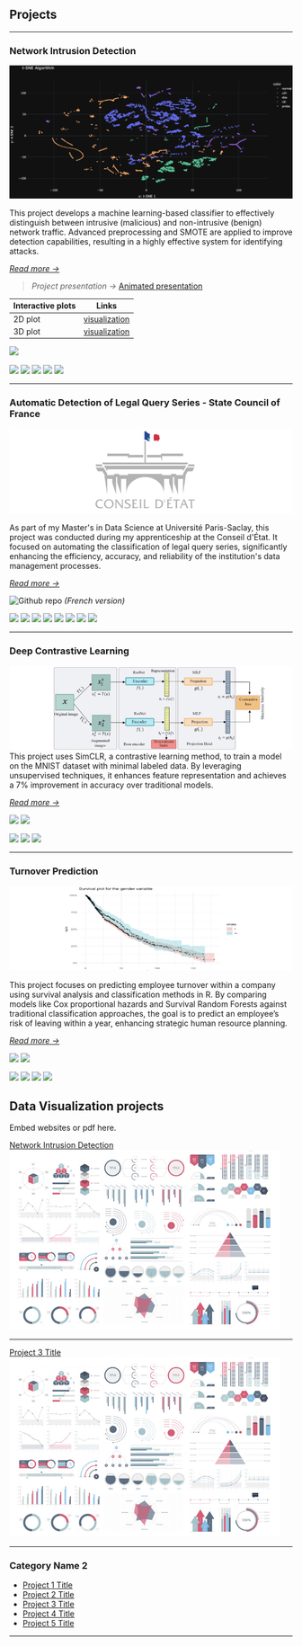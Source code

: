 ## Projects

---

### Network Intrusion Detection

<img src="projects/Network_intrusion/figures/screenshots/tsne_2D_dark_5000.png?raw=true"/>

This project develops a machine learning-based classifier to effectively distinguish between intrusive (malicious) and non-intrusive (benign) network traffic. Advanced preprocessing and SMOTE are applied to improve detection capabilities, resulting in a highly effective system for identifying attacks.

[*Read more →*](./projects/Network_intrusion/network_intrusion.md)

> *Project presentation →* [Animated presentation](https://www.canva.com/design/DAGBT2SaVYM/TflYMLkLgUNVdMI1IJC9Hg/view?utm_content=DAGBT2SaVYM&utm_campaign=designshare&utm_medium=link&utm_source=editor)

| Interactive plots | Links |
|-------------------|-------|
| 2D plot           | [visualization](projects/Network_intrusion/figures/html/tsne_dark_5000.html) |
| 3D plot           | [visualization](projects/Network_intrusion/figures/html/tsne_white3D_5000.html) |

[![](https://img.shields.io/badge/Github_repository-black?logo=Github)](https://github.com/AhmedOsman00py/Network-Intrusion-Detection)

![](https://img.shields.io/badge/Python-white?logo=Python)
![](https://img.shields.io/badge/Scikit_learn-white?logo=Scikit-learn)
![](https://img.shields.io/badge/DVC-white?logo=DVC)
![](https://img.shields.io/badge/Pandas-lightgrey?logo=Pandas)
![](https://img.shields.io/badge/Plotly-lightgrey?logo=Plotly)

---

### Automatic Detection of Legal Query Series - State Council of France

<img src="./projects/Conseil_d_etat/CE_logo.png?raw=true"/>

As part of my Master's in Data Science at Université Paris-Saclay, this project was conducted during my apprenticeship at the Conseil d'État. It focused on automating the classification of legal query series, significantly enhancing the efficiency, accuracy, and reliability of the institution's data management processes.

[*Read more →*](./projects/Conseil_d_etat/CE.md)

![Github repo](https://img.shields.io/badge/Github_repository-black?logo=Github) *(French version)*

![](https://img.shields.io/badge/Python-white?logo=Python)
![](https://img.shields.io/badge/Scikit_learn-white?logo=Scikit-learn)
![](https://img.shields.io/badge/Pandas-lightgrey?logo=Pandas)
![](https://img.shields.io/badge/Plotly-lightgrey?logo=Plotly)
![](https://img.shields.io/badge/Tesseract_OCR-white?logo=Tesseract)
![](https://img.shields.io/badge/Optuna-white?logo=optuna)
![](https://img.shields.io/badge/Streamlit-white?logo=Streamlit)
![](https://img.shields.io/badge/Docker-white?logo=Docker)

---


### Deep Contrastive Learning

<img src="projects/SimCLR/SimCLR.png?raw=true"/>
This project uses SimCLR, a contrastive learning method, to train a model on the MNIST dataset with minimal labeled data. By leveraging unsupervised techniques, it enhances feature representation and achieves a 7% improvement in accuracy over traditional models.

[*Read more →*](/projects/SimCLR/SimCLR.md)

[![](https://img.shields.io/badge/Read_report-grey?logo=PDF)](/projects/SimCLR/SimCLR_Report.pdf)
[![](https://img.shields.io/badge/Github_repository-black?logo=Github)](https://github.com/AhmedOsman00py/deep-contrastive-learning)

![](https://img.shields.io/badge/Python-white?logo=Python)
![](https://img.shields.io/badge/PyTorch-white?logo=PyTorch)
![](https://img.shields.io/badge/Jupyter-white?logo=Jupyter)

---

### Turnover Prediction

<img src="./projects/Turnover/turnover.png?raw=true"/>

This project focuses on predicting employee turnover within a company using survival analysis and classification methods in R. By comparing models like Cox proportional hazards and Survival Random Forests against traditional classification approaches, the goal is to predict an employee’s risk of leaving within a year, enhancing strategic human resource planning.

[*Read more →*](https://ahmedosman00py.github.io/Turnover/)

[![](https://img.shields.io/badge/Read_report-grey?logo=html)](https://ahmedosman00py.github.io/Turnover/)
[![](https://img.shields.io/badge/Github_repository-black?logo=Github)](https://github.com/AhmedOsman00py/Turnover)

![](https://img.shields.io/badge/R-lightgrey?logo=R)
![](https://img.shields.io/badge/tidyverse-lightgrey?logo=tidyverse)
![](https://img.shields.io/badge/Quarto-lightgrey?logo=Quarto)
![](https://img.shields.io/badge/Survival_Analysis-lightgrey?logo=Survival-Analysis)

## Data Visualization projects
Embed websites or pdf here.

[Network Intrusion Detection](/pdf/sample_presentation.pdf)
<img src="images/dummy_thumbnail.jpg?raw=true"/>

---
[Project 3 Title](http://example.com/)
<img src="images/dummy_thumbnail.jpg?raw=true"/>

---

### Category Name 2

- [Project 1 Title](http://example.com/)
- [Project 2 Title](http://example.com/)
- [Project 3 Title](http://example.com/)
- [Project 4 Title](http://example.com/)
- [Project 5 Title](http://example.com/)

---